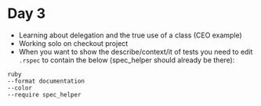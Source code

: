 # Day 3

- Learning about delegation and the true use of a class (CEO example)
- Working solo on checkout project
- When you want to show the describe/context/it of tests you need to edit `.rspec` to contain the below (spec_helper should already be there):

```
ruby
--format documentation
--color
--require spec_helper
```

